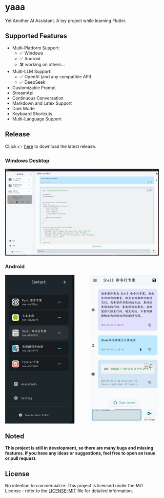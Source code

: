 # yaaa

Yet Another AI Assistant. A toy project while learning Flutter.

## Supported Features

- Multi-Platform Support:
  - ✅ Windows
  - ✅ Android
  - 🛠️ working on others...
- Multi-LLM Support:
  - ✅ OpenAI (and any compatible API)
  - ✅ DeepSeek
- Customizable Prompt
- StreamApi
- Continuous Conversation
- Markdown and Latex Support
- Dark Mode
- Keyboard Shortcuts
- Multi-Language Support

## Release

CLick 👉 [here](https://github.com/EluvK/yaaa/releases) to download the latest release.

### Windows Desktop

![0907](./@resources/repository/img_20240907171700.png)

### Android

<div style="display: flex; justify-content: space-between;">
  <img src="./@resources//repository/img_20240907171106.jpg" alt="0907" style="width: 45%;"/>
  <img src="./@resources//repository/img_20240907171119.jpg" alt="0907" style="width: 45%;"/>
</div>

## Noted

**This project is still in development, so there are many bugs and missing features. If you have any ideas or suggestions, feel free to open an issue or pull request.**

## License

No intention to commercialize. This project is licensed under the MIT License - refer to the [LICENSE-MIT](LICENSE-MIT) file for detailed information.
